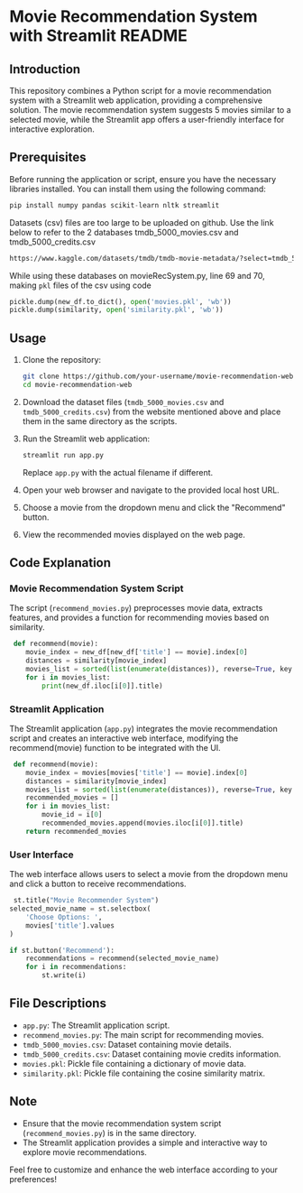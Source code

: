 # Movie Recommendation System with Streamlit README

## Introduction

This repository combines a Python script for a movie recommendation system with a Streamlit web application, providing a comprehensive solution. The movie recommendation system suggests 5 movies similar to a selected movie, while the Streamlit app offers a user-friendly interface for interactive exploration.

## Prerequisites

Before running the application or script, ensure you have the necessary libraries installed. You can install them using the following command:

```python
pip install numpy pandas scikit-learn nltk streamlit
```

Datasets (csv) files are too large to be uploaded on github. Use the link below to refer to the 2 databases tmdb_5000_movies.csv and tmdb_5000_credits.csv
```bash
https://www.kaggle.com/datasets/tmdb/tmdb-movie-metadata/?select=tmdb_5000_movies.csv
```

While using these databases on movieRecSystem.py, line 69 and 70, making `pkl` files of the csv using code
```python
pickle.dump(new_df.to_dict(), open('movies.pkl', 'wb'))
pickle.dump(similarity, open('similarity.pkl', 'wb'))
```

## Usage

1. Clone the repository:

   ```bash
   git clone https://github.com/your-username/movie-recommendation-web.git
   cd movie-recommendation-web
   ```

2. Download the dataset files (`tmdb_5000_movies.csv` and `tmdb_5000_credits.csv`) from the website mentioned above and place them in the same directory as the scripts.

3. Run the Streamlit web application:

   ```bash
   streamlit run app.py
   ```

   Replace `app.py` with the actual filename if different.

4. Open your web browser and navigate to the provided local host URL.

5. Choose a movie from the dropdown menu and click the "Recommend" button.

6. View the recommended movies displayed on the web page.

## Code Explanation

### Movie Recommendation System Script

The script (`recommend_movies.py`) preprocesses movie data, extracts features, and provides a function for recommending movies based on similarity.

```python
 def recommend(movie):
    movie_index = new_df[new_df['title'] == movie].index[0]
    distances = similarity[movie_index]
    movies_list = sorted(list(enumerate(distances)), reverse=True, key = lambda x:x[1])[1:6]
    for i in movies_list:
        print(new_df.iloc[i[0]].title)
```

### Streamlit Application

The Streamlit application (`app.py`) integrates the movie recommendation script and creates an interactive web interface, modifying the recommend(movie) function to be integrated with the UI.

```python
 def recommend(movie):
    movie_index = movies[movies['title'] == movie].index[0]
    distances = similarity[movie_index]
    movies_list = sorted(list(enumerate(distances)), reverse=True, key = lambda x:x[1])[1:6]
    recommended_movies = []
    for i in movies_list:
        movie_id = i[0]
        recommended_movies.append(movies.iloc[i[0]].title)
    return recommended_movies
```

### User Interface

The web interface allows users to select a movie from the dropdown menu and click a button to receive recommendations.

```python
 st.title("Movie Recommender System")
selected_movie_name = st.selectbox(
    'Choose Options: ',
    movies['title'].values
)

if st.button('Recommend'):
    recommendations = recommend(selected_movie_name)
    for i in recommendations:
        st.write(i)
```

## File Descriptions

- `app.py`: The Streamlit application script.
- `recommend_movies.py`: The main script for recommending movies.
- `tmdb_5000_movies.csv`: Dataset containing movie details.
- `tmdb_5000_credits.csv`: Dataset containing movie credits information.
- `movies.pkl`: Pickle file containing a dictionary of movie data.
- `similarity.pkl`: Pickle file containing the cosine similarity matrix.

## Note

- Ensure that the movie recommendation system script (`recommend_movies.py`) is in the same directory.
- The Streamlit application provides a simple and interactive way to explore movie recommendations.

Feel free to customize and enhance the web interface according to your preferences!
